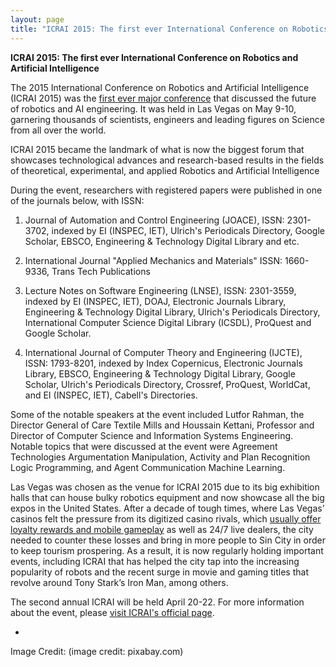 ```yaml
---
layout: page
title: "ICRAI 2015: The first ever International Conference on Robotics and Artificial Intelligence"
---
```

<strong>ICRAI 2015: The first ever International Conference on Robotics and Artificial Intelligence</strong> 

The 2015 International Conference on Robotics and Artificial Intelligence (ICRAI 2015) was the <a href="http://10times.com/icrai">first ever major conference</a> that discussed the future of robotics and AI engineering. It was held in Las Vegas on May 9-10, garnering thousands of scientists, engineers and leading figures on Science from all over the world. 

ICRAI 2015 became the landmark of what is now the biggest forum that showcases technological advances and research-based results in the fields of theoretical, experimental, and applied Robotics and Artificial Intelligence

During the event, researchers with registered papers were published in one of the journals below, with ISSN:

1. Journal of Automation and Control Engineering (JOACE), ISSN: 2301-3702, indexed by EI (INSPEC, IET), Ulrich's Periodicals Directory, Google Scholar, EBSCO, Engineering & Technology Digital Library and etc. 

2. International Journal "Applied Mechanics and Materials" ISSN: 1660-9336, Trans Tech Publications 

3. Lecture Notes on Software Engineering (LNSE), ISSN: 2301-3559, indexed by EI (INSPEC, IET), DOAJ, Electronic Journals Library, Engineering & Technology Digital Library, Ulrich's Periodicals Directory, International Computer Science Digital Library (ICSDL), ProQuest and Google Scholar. 

4. International Journal of Computer Theory and Engineering (IJCTE), ISSN: 1793-8201, indexed by Index Copernicus, Electronic Journals Library, EBSCO, Engineering & Technology Digital Library, Google Scholar, Ulrich's Periodicals Directory, Crossref, ProQuest, WorldCat, and EI (INSPEC, IET), Cabell's Directories. 

Some of the notable speakers at the event included Lutfor Rahman, the Director General of Care Textile Mills and Houssain Kettani, Professor and Director of Computer Science and Information Systems Engineering. Notable topics that were discussed at the event were Agreement Technologies Argumentation Manipulation, Activity and Plan Recognition Logic Programming, and Agent Communication Machine Learning. 

Las Vegas was chosen as the venue for ICRAI 2015 due to its big exhibition halls that can house bulky robotics equipment and now showcase all the big expos in the United States. After a decade of tough times, where Las Vegas’ casinos felt the pressure from its digitized casino rivals, which <a href="https://www.galacasino.com/">usually offer loyalty rewards and mobile gameplay</a> as well as 24/7 live dealers, the city needed to counter these losses and bring in more people to Sin City in order to keep tourism prospering. As a result, it is now regularly holding important events, including ICRAI that has helped the city tap into the increasing popularity of robots and the recent surge in movie and 
gaming titles that revolve around Tony Stark’s Iron Man, among others.

The second annual ICRAI will be held April 20-22. For more information about the event, please <a href="http://www.icrai.org/">visit ICRAI's official page</a>.

-

Image Credit: (image credit: pixabay.com)